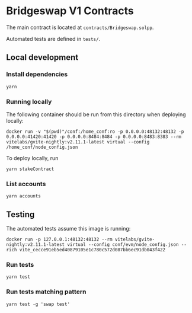 # Bridgeswap V1 Contracts

The main contract is located at `contracts/Bridgeswap.solpp`.

Automated tests are defined in `tests/`.

## Local development

### Install dependencies

`yarn`

### Running locally

The following container should be run from this directory when deploying locally:

```
docker run -v "$(pwd)"/conf:/home_conf:ro -p 0.0.0.0:48132:48132 -p 0.0.0.0:41420:41420 -p 0.0.0.0:8484:8484 -p 0.0.0.0:8483:8383 --rm vitelabs/gvite-nightly:v2.11.1-latest virtual --config /home_conf/node_config.json
```

To deploy locally, run

`yarn stakeContract`

### List accounts

`yarn accounts`

## Testing

The automated tests assume this image is running:
```
docker run -p 127.0.0.1:48132:48132 --rm vitelabs/gvite-nightly:v2.11.1-latest virtual --config conf/evm/node_config.json --rich vite_cecce91eb5ed40879105e1c780c572d087bb6ec91db043f422
```

### Run tests

`yarn test`

### Run tests matching pattern

`yarn test -g 'swap test'`
